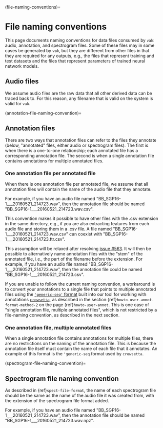 (file-naming-conventions)=

# File naming conventions

This page documents naming conventions 
for data files consumed by `vak`: 
audio, annotation, and spectrogram files.
Some of these files may in some cases 
be generated by `vak`, 
but they are different from other files 
in that they are required for any outputs, 
e.g., the files that represent training 
and test datasets and the files 
that represent parameters of trained 
neural network models.

## Audio files

We assume audio files are the raw data 
that all other derived data can be 
traced back to.
For this reason, any filename 
that is valid on the system is valid for `vak`. 

(annotation-file-naming-convention)=
## Annotation files

There are two ways that annotation files 
can refer to the files they annotate 
(below, "annotated" files, 
either audio or spectrogram files).
The first is when there is a one-to-one 
relationship; each annotated file 
has a corresponding annotation file.
The second is when a single annotation 
file contains annotations for multiple 
annotated files.

### One annotation file per annotated file
When there is one annotation file 
per annotated file,
we assume that 
all annotation files will contain 
the name of the audio file 
that they annotate.

For example, if you have an audio file named 
"BB_SGP16-1___20160521_214723.wav", 
then the annotation file should 
be named "BB_SGP16-1___20160521_214723.wav.csv".

This convention makes it possible 
to have other files with the .csv extension 
in the same directory, 
e.g., if you are also extracting 
features from each audio file 
and storing them in a .csv file.
A file named "BB_SGP16-1___20160521_214723.wav.csv" 
can coexist with 
"BB_SGP16-1___20160521_214723.ftr.csv".

This assumption will be relaxed 
after resolving [issue #563](https://github.com/vocalpy/vak/issues/563). 
It will then be possible 
to alternatively name annotation files 
with the "stem" of the annotated file, 
i.e., the part of the filename before 
the extension.
For example, if you have an audio file named 
"BB_SGP16-1___20160521_214723.wav", 
then the annotation file could 
be named "BB_SGP16-1___20160521_214723.csv".

If you are unable to follow 
the current naming convention, 
a workaround is to convert your 
annotations to a single file 
that points to multiple annotated files
using the 
[`'generic-seq'` format](https://crowsetta.readthedocs.io/en/latest/formats/seq/generic-seq.html#generic-seq) 
built into our tool for working with annotations
[`crowsetta`](https://crowsetta.readthedocs.io/en/latest/),
as described in the section 
{ref}`howto-user-annot-format-method-2`
on the page 
{ref}`howto-user-annot`.
This is one case 
of "single annotation file, multiple annotated files", 
which is not restricted by a file-naming convention, 
as described in the next section.

### One annotation file, multiple annotated files

When a single annotation file contains 
annotations for multiple files, 
there are no restrictions on the naming 
of the annotation file. 
This is because the annotation file itself 
must contain the name of each file that it 
annotates.
An example of this format is the 
`'generic-seq` format used by `crowsetta`.

(spectrogram-file-naming-convention)=
## Spectrogram file naming convention

As described in {ref}`spect-file-format`, 
the name of each spectrogram file should be the same 
as the name of the audio file it was created from, 
with the extension of the spectrogram file format added.

For example, if you have an audio file named 
"BB_SGP16-1___20160521_214723.wav", 
then the annotation file should 
be named "BB_SGP16-1___20160521_214723.wav.npz".
